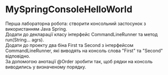 # MySpringConsoleHelloWorld
Перша лабораторна робота: створити консольний застосунок з використанням Java Spring.  
Додати до декларації класу інтерфейс CommandLineRunner та метод run(String... agrs).   
Додати до проекту два біна First та Second з інтерфейсом CommandLineRunner, які виводять на консоль слова "First" та "Second" відповідно.  
За допомогою анотації @Order зробити так, щоб рядки на консоль виводились у визначеному порядку.
